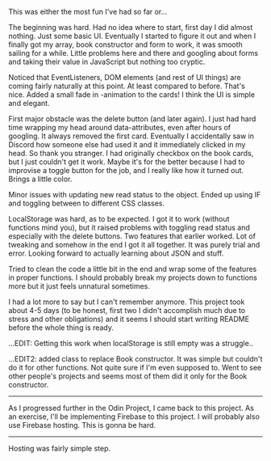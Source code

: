 This was either the most fun I've had so far or...

The beginning was hard. Had no idea where to start, first day I did almost nothing. Just some basic UI.
Eventually I started to figure it out and when I finally got my array, book constructor and form to work, it was
smooth sailing for a while. Little problems here and there and googling about forms and taking their value in JavaScript but nothing too cryptic.

Noticed that EventListeners, DOM elements (and rest of UI things) are coming fairly naturally at this point. At least compared to before. That's nice.
Added a small fade in -animation to the cards!
I think the UI is simple and elegant.

First major obstacle was the delete button (and later again). I just had hard time wrapping my head around data-attributes, even after hours of
googling. It always removed the first card. Eventually I accidentally saw in Discord how someone else had used it and it immediately clicked in my head. So thank you stranger.
I had originally checkbox on the book cards, but I just couldn't get it work. Maybe it's for the better because I had to improvise a toggle button
for the job, and I really like how it turned out. Brings a little color.

Minor issues with updating new read status to the object. Ended up using IF and toggling between to different CSS classes.

LocalStorage was hard, as to be expected. I got it to work (without functions mind you), but it raised problems with toggling read status and especially with
the delete buttons. Two features that earlier worked. Lot of tweaking and somehow in the end I got it all together. It was purely trial and error.
Looking forward to actually learning about JSON and stuff.

Tried to clean the code a little bit in the end and wrap some of the features in proper functions. I should probably break my projects down to functions more
but it just feels unnatural sometimes.

I had a lot more to say but I can't remember anymore. This project took about 4-5 days (to be honest, first two I didn't accomplish much due to stress and
other obligations) and it seems I should start writing README before the whole thing is ready.

...EDIT: Getting this work when localStorage is still empty was a struggle..

...EDIT2: added class to replace Book constructor. It was simple but couldn't do it for other functions. Not quite sure if I'm even supposed to.
Went to see other people's projects and seems most of them did it only for the Book constructor.

---

As I progressed further in the Odin Project, I came back to this project. As an exercise, I'll be implementing Firebase to this project.
I will probably also use Firebase hosting.
This is gonna be hard.

---

Hosting was fairly simple step.
